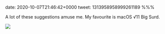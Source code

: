 date: 2020-10-07T21:46:42+0000
tweet: 1313958958999261189
%%%

A lot of these suggestions amuse me. My favourite is macOS √11 Big Surd.

![](EjwetI5XYAMC5Vf.png)
